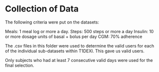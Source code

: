 
# Collection of Data
The following criteria were put on the datasets: 

Meals:  1 meal log or more a day. 
Steps: 500 steps or more a day
Insulin: 10 or more dosage units of basal + bolus per day
CGM: 70% adherence

The .csv files in this folder were used to determine the valid users for each of the individual sub-datasets within T1DEXI. This gave us valid users. 

Only subjects who had at least 7 consecutive valid days were used for the final selection. 



